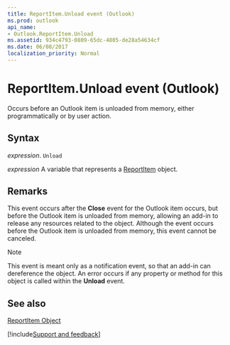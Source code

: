 ```yaml
---
title: ReportItem.Unload event (Outlook)
ms.prod: outlook
api_name:
- Outlook.ReportItem.Unload
ms.assetid: 934c4793-0809-65dc-4805-de28a54634cf
ms.date: 06/08/2017
localization_priority: Normal
---
```



# ReportItem.Unload event (Outlook)

Occurs before an Outlook item is unloaded from memory, either programmatically or by user action. 


## Syntax

_expression_. `Unload`

_expression_ A variable that represents a [ReportItem](Outlook.ReportItem.md) object.


## Remarks

This event occurs after the  **Close** event for the Outlook item occurs, but before the Outlook item is unloaded from memory, allowing an add-in to release any resources related to the object. Although the event occurs before the Outlook item is unloaded from memory, this event cannot be canceled.


> [!NOTE] 
> This event is meant only as a notification event, so that an add-in can dereference the object. An error occurs if any property or method for this object is called within the  **Unload** event.


## See also


[ReportItem Object](Outlook.ReportItem.md)

[!include[Support and feedback](~/includes/feedback-boilerplate.md)]